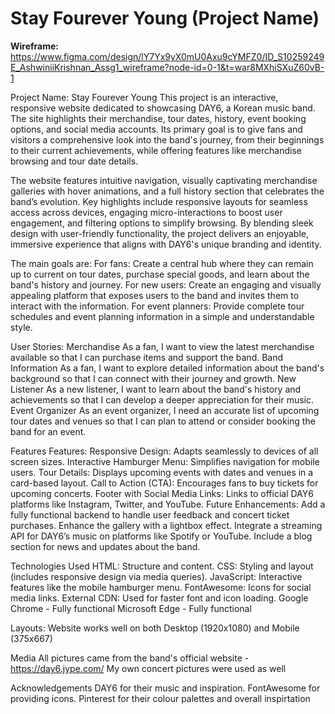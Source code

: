 # Stay Fourever Young (Project Name)

**Wireframe:**  
https://www.figma.com/design/lY7Yx9yX0mU0Axu9cYMFZ0/ID_S10259249E_AshwiniiKrishnan_Assg1_wireframe?node-id=0-1&t=war8MXhiSXuZ60vB-1

Project Name: Stay Fourever Young
This project is an interactive, responsive website dedicated to showcasing DAY6, a Korean music band. The site highlights their merchandise, tour dates, history, event booking options, and social media accounts. Its primary goal is to give fans and visitors a comprehensive look into the band's journey, from their beginnings to their current achievements, while offering features like merchandise browsing and tour date details.

The website features intuitive navigation, visually captivating merchandise galleries with hover animations, and a full history section that celebrates the band’s evolution. Key highlights include responsive layouts for seamless access across devices, engaging micro-interactions to boost user engagement, and filtering options to simplify browsing. By blending sleek design with user-friendly functionality, the project delivers an enjoyable, immersive experience that aligns with DAY6's unique branding and identity.

The main goals are:
For fans: Create a central hub where they can remain up to current on tour dates, purchase special goods, and learn about the band's history and journey.
For new users: Create an engaging and visually appealing platform that exposes users to the band and invites them to interact with the information.
For event planners: Provide complete tour schedules and event planning information in a simple and understandable style.

User Stories:
Merchandise 
As a fan, I want to view the latest merchandise available so that I can purchase items and support the band.
Band Information
As a fan, I want to explore detailed information about the band's background so that I can connect with their journey and growth.
New Listener
As a new listener, I want to learn about the band's history and achievements so that I can develop a deeper appreciation for their music.
Event Organizer
As an event organizer, I need an accurate list of upcoming tour dates and venues so that I can plan to attend or consider booking the band for an event.

Features
Features:
Responsive Design: Adapts seamlessly to devices of all screen sizes.
Interactive Hamburger Menu: Simplifies navigation for mobile users.
Tour Details: Displays upcoming events with dates and venues in a card-based layout.
Call to Action (CTA): Encourages fans to buy tickets for upcoming concerts.
Footer with Social Media Links: Links to official DAY6 platforms like Instagram, Twitter, and YouTube.
Future Enhancements:
Add a fully functional backend to handle user feedback and concert ticket purchases.
Enhance the gallery with a lightbox effect.
Integrate a streaming API for DAY6’s music on platforms like Spotify or YouTube.
Include a blog section for news and updates about the band.

Technologies Used
HTML: Structure and content.
CSS: Styling and layout (includes responsive design via media queries).
JavaScript: Interactive features like the mobile hamburger menu.
FontAwesome: Icons for social media links.
External CDN: Used for faster font and icon loading.
Google Chrome - Fully functional
Microsoft Edge - Fully functional

Layouts:
Website works well on both Desktop (1920x1080) and Mobile (375x667) 

Media
All pictures came from the band's official website - https://day6.jype.com/
My own concert pictures were used as well

Acknowledgements
DAY6 for their music and inspiration.
FontAwesome for providing icons.
Pinterest for their colour palettes and overall inspirtation

